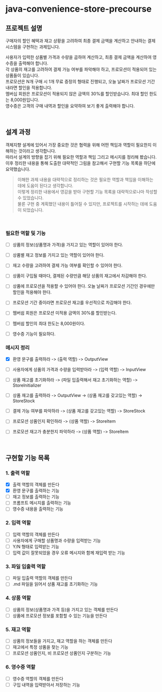 # java-convenience-store-precourse
## 프로젝트 설명
구매자의 할인 혜택과 재고 상황을 고려하여 최종 결제 금액을 계산하고 안내하는 결제 시스템을 구현하는 과제입니다.

사용자가 입력한 상품별 가격과 수량을 곱하여 계산하고, 최종 결제 금액을 계산하여 영수증을 출력해야 합니다.  
각 상품의 재고를 고려하여 결제 가능 여부를 파악해야 하고, 프로모션이 적용되어 있는 상품들이 있습니다.  
프로모션은 N개 구매 시 1개 무료 증정의 형태로 진행되고, 오늘 날짜가 프로모션 기간 내라면 할인을 적용합니다.  
멤버십 회원은 프로모션이 적용되지 않은 금액의 30%를 할인받습니다. 최대 할인 한도는 8,000원입니다.  
영수증은 고객의 구매 내역과 할인을 요약하여 보기 좋게 출력해야 합니다.

<br>

## 설계 과정
객체지향 설계에 있어서 가장 중요한 것은 협력을 위해 어떤 책임과 역할이 필요한지 이해하는 것이라고 생각합니다.  
따라서 설계의 방향을 잡기 위해 필요한 역할과 책임 그리고 메시지를 정리해 봤습니다.  
이후 정리한 내용을 통해 도출한 대략적인 그림을 참고해서 구현할 기능 목록을 하단에 요약했습니다.


> 이해한 과제 내용을 대략적으로 정리하는 것은 필요한 역할과 책임을 이해하는 데에 도움이 된다고 생각합니다.  
> 이렇게 정리한 내용에서 영감을 받아 구현할 기능 목록을 대략적으로나마 작성할 수 있었습니다.  
> 물론 구현 중 계획했던 내용이 틀어질 수 있지만, 프로젝트를 시작하는 데에 도움이 되었습니다.

<br>

### 필요한 역할 및 기능
- [ ] 상품의 정보(상품명과 가격)을 가지고 있는 역할이 있어야 한다.
- [ ] 상품별 재고 정보를 가지고 있는 역할이 있어야 한다.
- [ ] 재고 수량을 고려하여 결제 가능 여부를 확인할 수 있어야 한다.
- [ ] 상품이 구입될 때마다, 결제된 수량만큼 해당 상품의 재고에서 차감해야 한다.
- [ ] 상품에 프로모션을 적용할 수 있어야 한다. 오늘 날짜가 프로모션 기간인 경우에만 할인을 적용해야 한다.
- [ ] 프로모션 기간 중이라면 프로모션 재고를 우선적으로 차감해야 한다.
- [ ] 멤버쉽 회원은 프로모션 미적용 금액의 30%를 할인받는다.
- [ ] 멤버쉽 할인의 최대 한도는 8,000원이다.
- [ ] 영수증 기능이 필요하다.


### 메시지 정리
- [x] 환영 문구를 출력하라 -> (출력 역할) -> OutputView  
- [ ] 사용자에게 상품의 가격과 수량을 입력받아라 -> (입력 역할) -> InputView  
- [ ] 상품 재고를 초기화하라 -> (파일 입출력해서 재고 초기화하는 역할) -> StoreInitializer  
- [ ] 상품 재고를 출력하라 -> OutputView -> (상품 재고를 갖고있는 역할) -> StoreStock  
- [ ] 결제 가능 여부를 파악하라 -> (상품 재고를 갖고있는 역할) -> StoreStock  
- [ ] 프로모션 상품인지 확인하라 -> (상품 역할) -> StoreItem  
- [ ] 프로모션 재고가 충분한지 파악하라 -> (상품 역할) -> StoreItem


<br>


## 구현할 기능 목록
### 1. 출력 역할
- [x] 출력 역할의 객체를 만든다
- [x] 환영 문구를 출력하는 기능
- [ ] 재고 정보를 출력하는 기능
- [ ] 프롬프트 메시지를 출력하는 기능
- [ ] 영수증 내용을 출력하는 기능

### 2. 입력 역할
- [ ] 입력 역할의 객체를 만든다
- [ ] 사용자에게 구매할 상품명과 수량을 입력받는 기능
- [ ] Y/N 형태로 입력받는 기능
- [ ] 입력 값이 잘못되었을 경우 오류 메시지와 함께 재입력 받는 기능

### 3. 파일 입출력 역할
- [ ] 파일 입출력 역할의 객체를 만든다
- [ ] .md 파일을 읽어서 상품 재고를 초기화하는 기능

### 4. 상품 역할
- [ ] 상품의 정보(상품명과 가격 등)을 가지고 있는 객체를 만든다
- [ ] 상품에 프로모션 정보를 포함할 수 있는 기능을 만든다

### 5. 재고 역할
- [ ] 상품의 정보들을 가지고, 재고 역할을 하는 객체를 만든다
- [ ] 재고에서 특정 상품을 찾는 기능
- [ ] 프로모션 상품인지, 비 프로모션 상품인지 구분하는 기능

### 6. 영수증 역할
- [ ] 영수증 역할의 객체를 만든다
- [ ] 구입 내역을 입력받아서 저장하는 기능